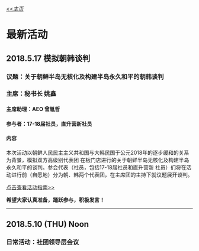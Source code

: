 *[<<主页](https://www.lsmun.club/)*

# 最新活动

## 2018.5.17 模拟朝韩谈判

### 议题：**关于朝鲜半岛无核化及构建半岛永久和平的朝韩谈判**

### 主席：秘书长 姚鑫

#### 主席助理：AEO 曾胤哲

#### 参与者：17-18届社员，直升营新社员

#### 内容

本次活动以朝鲜人民民主主义共和国与大韩民国于公元2018年的逐步缓和的关系为背景，模拟双方高级别代表团
在板门店进行的关于朝鲜半岛无核化及构建半岛永久和平的谈判。参会代表（社员，包括17-18届社员和直升营新
社员）们将在活动进行前（自愿地）分为朝、韩两个代表团，在主席团的主持下就议题展开谈判。

[点击查看活动指南>>](https://www.lsmun.club/latest-activities/20180517朝韩)

**希望大家认真准备，踊跃参与，积极发言！**

---

## 2018.5.10 (THU) Noon

### 日常活动：社团领导层会议
